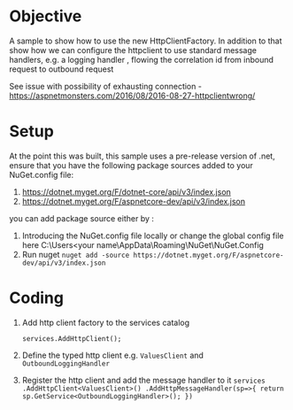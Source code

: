 
# Objective
A sample to show how to use the new HttpClientFactory. In addition to that show how we can configure the httpclient to use standard message handlers, e.g. a logging handler , flowing the correlation id from inbound request to outbound request 

See issue with possibility of exhausting connection -   https://aspnetmonsters.com/2016/08/2016-08-27-httpclientwrong/

# Setup

At the point this was built, this sample uses a pre-release version of .net, ensure that you have the following package sources added to your NuGet.config file:
1. https://dotnet.myget.org/F/dotnet-core/api/v3/index.json
2. https://dotnet.myget.org/F/aspnetcore-dev/api/v3/index.json


you can add package source either by :

1. Introducing the NuGet.config file locally or change the global config file here C:\Users\<your name\AppData\Roaming\NuGet\NuGet.Config
2. Run nuget `nuget add -source https://dotnet.myget.org/F/aspnetcore-dev/api/v3/index.json`

# Coding

1. Add http client factory to the services catalog

    `services.AddHttpClient();`

2. Define the typed http client e.g. `ValuesClient` and `OutboundLoggingHandler` 

3. Register the http client and add the message handler to it 
        ```
         services
                .AddHttpClient<ValuesClient>()
                .AddHttpMessageHandler(sp=>{
                    return sp.GetService<OutboundLoggingHandler>();
                })
        ```